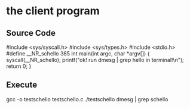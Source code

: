 the client program
===
Source Code
---
#include <sys/syscall.h>
#include <sys/types.h>
#include <stdio.h>
#define __NR_schello 385
int main(int argc, char *argv[])
{
syscall(__NR_schello);
printf("ok! run dmesg | grep hello in terminal!\n");
return 0;
}

Execute
---
gcc -o testschello testschello.c
./testschello
dmesg | grep schello
